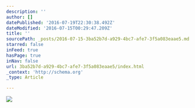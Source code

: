 ```yaml
---
description: ''
author: []
datePublished: '2016-07-19T22:30:38.492Z'
dateModified: '2016-07-15T00:29:47.209Z'
title: ''
sourcePath: _posts/2016-07-15-3ba52b7d-a929-4bc7-afe7-3f5a083eaae5.md
starred: false
inFeed: true
hasPage: true
inNav: false
url: 3ba52b7d-a929-4bc7-afe7-3f5a083eaae5/index.html
_context: 'http://schema.org'
_type: Article

---
```

![](https://the-grid-user-content.s3-us-west-2.amazonaws.com/1aa3d65e-f8f1-4b4e-a4b5-638c27bed113.jpg)